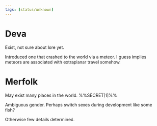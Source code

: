 ```yaml
---
tags: [status/unknown]
---
```


# Deva
Exist, not sure about lore yet.

Introduced one that crashed to the world via a meteor. I guess implies meteors are associated with extraplanar travel somehow.

# Merfolk
May exist many places in the world. %%SECRET[1]%%

Ambiguous gender. Perhaps switch sexes during development like some fish?

Otherwise few details determined.